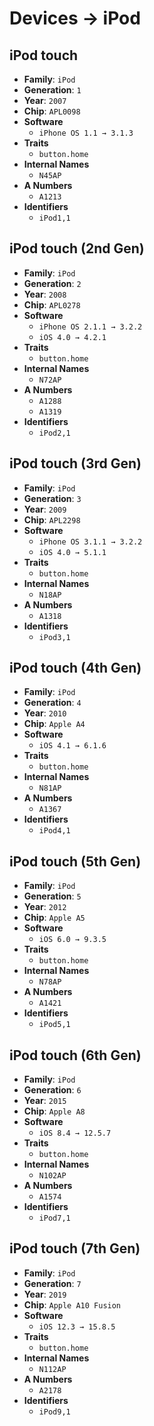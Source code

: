 # Devices → iPod

## iPod touch
- **Family**: `iPod`
- **Generation**: `1`
- **Year**: `2007`
- **Chip**: `APL0098`
- **Software**
  - `iPhone OS 1.1 → 3.1.3`
- **Traits**
  -  `button.home`
- **Internal Names**
  -  `N45AP`
- **A Numbers**
  -  `A1213`
- **Identifiers**
  -  `iPod1,1`

## iPod touch (2nd Gen)
- **Family**: `iPod`
- **Generation**: `2`
- **Year**: `2008`
- **Chip**: `APL0278`
- **Software**
  - `iPhone OS 2.1.1 → 3.2.2`
  - `iOS 4.0 → 4.2.1`
- **Traits**
  -  `button.home`
- **Internal Names**
  -  `N72AP`
- **A Numbers**
  -  `A1288`
  -  `A1319`
- **Identifiers**
  -  `iPod2,1`

## iPod touch (3rd Gen)
- **Family**: `iPod`
- **Generation**: `3`
- **Year**: `2009`
- **Chip**: `APL2298`
- **Software**
  - `iPhone OS 3.1.1 → 3.2.2`
  - `iOS 4.0 → 5.1.1`
- **Traits**
  -  `button.home`
- **Internal Names**
  -  `N18AP`
- **A Numbers**
  -  `A1318`
- **Identifiers**
  -  `iPod3,1`

## iPod touch (4th Gen)
- **Family**: `iPod`
- **Generation**: `4`
- **Year**: `2010`
- **Chip**: `Apple A4`
- **Software**
  - `iOS 4.1 → 6.1.6`
- **Traits**
  -  `button.home`
- **Internal Names**
  -  `N81AP`
- **A Numbers**
  -  `A1367`
- **Identifiers**
  -  `iPod4,1`

## iPod touch (5th Gen)
- **Family**: `iPod`
- **Generation**: `5`
- **Year**: `2012`
- **Chip**: `Apple A5`
- **Software**
  - `iOS 6.0 → 9.3.5`
- **Traits**
  -  `button.home`
- **Internal Names**
  -  `N78AP`
- **A Numbers**
  -  `A1421`
- **Identifiers**
  -  `iPod5,1`

## iPod touch (6th Gen)
- **Family**: `iPod`
- **Generation**: `6`
- **Year**: `2015`
- **Chip**: `Apple A8`
- **Software**
  - `iOS 8.4 → 12.5.7`
- **Traits**
  -  `button.home`
- **Internal Names**
  -  `N102AP`
- **A Numbers**
  -  `A1574`
- **Identifiers**
  -  `iPod7,1`

## iPod touch (7th Gen)
- **Family**: `iPod`
- **Generation**: `7`
- **Year**: `2019`
- **Chip**: `Apple A10 Fusion`
- **Software**
  - `iOS 12.3 → 15.8.5`
- **Traits**
  -  `button.home`
- **Internal Names**
  -  `N112AP`
- **A Numbers**
  -  `A2178`
- **Identifiers**
  -  `iPod9,1`
